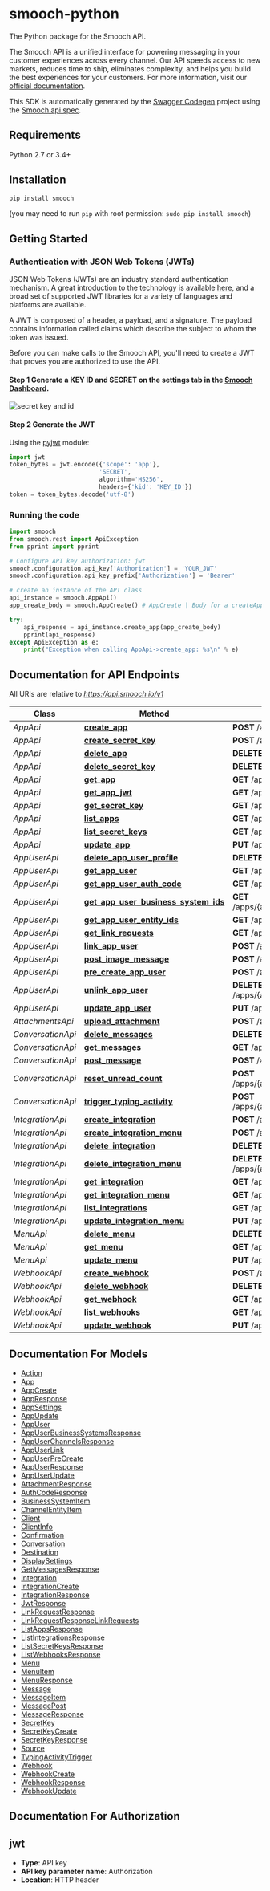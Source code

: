 # smooch-python

The Python package for the Smooch API.

The Smooch API is a unified interface for powering messaging in your customer experiences across every channel. Our API speeds access to new markets, reduces time to ship, eliminates complexity, and helps you build the best experiences for your customers. For more information, visit our [official documentation](https://docs.smooch.io).

This SDK is automatically generated by the [Swagger Codegen](https://github.com/swagger-api/swagger-codegen) project using the [Smooch api spec](https://github.com/smooch/api-spec).

## Requirements

Python 2.7 or 3.4+

## Installation
```sh
pip install smooch
```
(you may need to run `pip` with root permission: `sudo pip install smooch`)

## Getting Started

### Authentication with JSON Web Tokens (JWTs)

JSON Web Tokens (JWTs) are an industry standard authentication mechanism. A great introduction to the technology is available [here](https://jwt.io/introduction/), and a broad set of supported JWT libraries for a variety of languages and platforms are available.

A JWT is composed of a header, a payload, and a signature. The payload contains information called claims which describe the subject to whom the token was issued.

Before you can make calls to the Smooch API, you'll need to create a JWT that proves you are authorized to use the API.

#### **Step 1** Generate a KEY ID and SECRET on the settings tab in the [Smooch Dashboard](https://app.smooch.io/).

![secret key and id](https://docs.smooch.io/images/secret_keys.png)

 #### **Step 2** Generate the JWT

Using the [pyjwt](https://github.com/jpadilla/pyjwt/) module:

```python
import jwt
token_bytes = jwt.encode({'scope': 'app'},
                         'SECRET',
                         algorithm='HS256',
                         headers={'kid': 'KEY_ID'})
token = token_bytes.decode('utf-8')
```

### Running the code

```python
import smooch
from smooch.rest import ApiException
from pprint import pprint

# Configure API key authorization: jwt
smooch.configuration.api_key['Authorization'] = 'YOUR_JWT'
smooch.configuration.api_key_prefix['Authorization'] = 'Bearer'

# create an instance of the API class
api_instance = smooch.AppApi()
app_create_body = smooch.AppCreate() # AppCreate | Body for a createApp request.

try:
    api_response = api_instance.create_app(app_create_body)
    pprint(api_response)
except ApiException as e:
    print("Exception when calling AppApi->create_app: %s\n" % e)

```

## Documentation for API Endpoints

All URIs are relative to *https://api.smooch.io/v1*

Class | Method | HTTP request | Description
------------ | ------------- | ------------- | -------------
*AppApi* | [**create_app**](docs/AppApi.md#create_app) | **POST** /apps | 
*AppApi* | [**create_secret_key**](docs/AppApi.md#create_secret_key) | **POST** /apps/{appId}/keys | 
*AppApi* | [**delete_app**](docs/AppApi.md#delete_app) | **DELETE** /apps/{appId} | 
*AppApi* | [**delete_secret_key**](docs/AppApi.md#delete_secret_key) | **DELETE** /apps/{appId}/keys/{keyId} | 
*AppApi* | [**get_app**](docs/AppApi.md#get_app) | **GET** /apps/{appId} | 
*AppApi* | [**get_app_jwt**](docs/AppApi.md#get_app_jwt) | **GET** /apps/{appId}/keys/{keyId}/jwt | 
*AppApi* | [**get_secret_key**](docs/AppApi.md#get_secret_key) | **GET** /apps/{appId}/keys/{keyId} | 
*AppApi* | [**list_apps**](docs/AppApi.md#list_apps) | **GET** /apps | 
*AppApi* | [**list_secret_keys**](docs/AppApi.md#list_secret_keys) | **GET** /apps/{appId}/keys | 
*AppApi* | [**update_app**](docs/AppApi.md#update_app) | **PUT** /apps/{appId} | 
*AppUserApi* | [**delete_app_user_profile**](docs/AppUserApi.md#delete_app_user_profile) | **DELETE** /apps/{appId}/appusers/{userId}/profile | 
*AppUserApi* | [**get_app_user**](docs/AppUserApi.md#get_app_user) | **GET** /apps/{appId}/appusers/{userId} | 
*AppUserApi* | [**get_app_user_auth_code**](docs/AppUserApi.md#get_app_user_auth_code) | **GET** /apps/{appId}/appusers/{userId}/authcode | 
*AppUserApi* | [**get_app_user_business_system_ids**](docs/AppUserApi.md#get_app_user_business_system_ids) | **GET** /apps/{appId}/appusers/{userId}/businesssystems | 
*AppUserApi* | [**get_app_user_entity_ids**](docs/AppUserApi.md#get_app_user_entity_ids) | **GET** /apps/{appId}/appusers/{userId}/channels | 
*AppUserApi* | [**get_link_requests**](docs/AppUserApi.md#get_link_requests) | **GET** /apps/{appId}/appusers/{userId}/linkrequest | 
*AppUserApi* | [**link_app_user**](docs/AppUserApi.md#link_app_user) | **POST** /apps/{appId}/appusers/{userId}/channels | 
*AppUserApi* | [**post_image_message**](docs/AppUserApi.md#post_image_message) | **POST** /apps/{appId}/appusers/{userId}/images | 
*AppUserApi* | [**pre_create_app_user**](docs/AppUserApi.md#pre_create_app_user) | **POST** /apps/{appId}/appusers | 
*AppUserApi* | [**unlink_app_user**](docs/AppUserApi.md#unlink_app_user) | **DELETE** /apps/{appId}/appusers/{userId}/channels/{channel} | 
*AppUserApi* | [**update_app_user**](docs/AppUserApi.md#update_app_user) | **PUT** /apps/{appId}/appusers/{userId} | 
*AttachmentsApi* | [**upload_attachment**](docs/AttachmentsApi.md#upload_attachment) | **POST** /apps/{appId}/attachments | 
*ConversationApi* | [**delete_messages**](docs/ConversationApi.md#delete_messages) | **DELETE** /apps/{appId}/appusers/{userId}/messages | 
*ConversationApi* | [**get_messages**](docs/ConversationApi.md#get_messages) | **GET** /apps/{appId}/appusers/{userId}/messages | 
*ConversationApi* | [**post_message**](docs/ConversationApi.md#post_message) | **POST** /apps/{appId}/appusers/{userId}/messages | 
*ConversationApi* | [**reset_unread_count**](docs/ConversationApi.md#reset_unread_count) | **POST** /apps/{appId}/appusers/{userId}/conversation/read | 
*ConversationApi* | [**trigger_typing_activity**](docs/ConversationApi.md#trigger_typing_activity) | **POST** /apps/{appId}/appusers/{userId}/conversation/activity | 
*IntegrationApi* | [**create_integration**](docs/IntegrationApi.md#create_integration) | **POST** /apps/{appId}/integrations | 
*IntegrationApi* | [**create_integration_menu**](docs/IntegrationApi.md#create_integration_menu) | **POST** /apps/{appId}/integrations/{integrationId}/menu | 
*IntegrationApi* | [**delete_integration**](docs/IntegrationApi.md#delete_integration) | **DELETE** /apps/{appId}/integrations/{integrationId} | 
*IntegrationApi* | [**delete_integration_menu**](docs/IntegrationApi.md#delete_integration_menu) | **DELETE** /apps/{appId}/integrations/{integrationId}/menu | 
*IntegrationApi* | [**get_integration**](docs/IntegrationApi.md#get_integration) | **GET** /apps/{appId}/integrations/{integrationId} | 
*IntegrationApi* | [**get_integration_menu**](docs/IntegrationApi.md#get_integration_menu) | **GET** /apps/{appId}/integrations/{integrationId}/menu | 
*IntegrationApi* | [**list_integrations**](docs/IntegrationApi.md#list_integrations) | **GET** /apps/{appId}/integrations | 
*IntegrationApi* | [**update_integration_menu**](docs/IntegrationApi.md#update_integration_menu) | **PUT** /apps/{appId}/integrations/{integrationId}/menu | 
*MenuApi* | [**delete_menu**](docs/MenuApi.md#delete_menu) | **DELETE** /apps/{appId}/menu | 
*MenuApi* | [**get_menu**](docs/MenuApi.md#get_menu) | **GET** /apps/{appId}/menu | 
*MenuApi* | [**update_menu**](docs/MenuApi.md#update_menu) | **PUT** /apps/{appId}/menu | 
*WebhookApi* | [**create_webhook**](docs/WebhookApi.md#create_webhook) | **POST** /apps/{appId}/webhooks | 
*WebhookApi* | [**delete_webhook**](docs/WebhookApi.md#delete_webhook) | **DELETE** /apps/{appId}/webhooks/{webhookId} | 
*WebhookApi* | [**get_webhook**](docs/WebhookApi.md#get_webhook) | **GET** /apps/{appId}/webhooks/{webhookId} | 
*WebhookApi* | [**list_webhooks**](docs/WebhookApi.md#list_webhooks) | **GET** /apps/{appId}/webhooks | 
*WebhookApi* | [**update_webhook**](docs/WebhookApi.md#update_webhook) | **PUT** /apps/{appId}/webhooks/{webhookId} | 


## Documentation For Models

 - [Action](docs/Action.md)
 - [App](docs/App.md)
 - [AppCreate](docs/AppCreate.md)
 - [AppResponse](docs/AppResponse.md)
 - [AppSettings](docs/AppSettings.md)
 - [AppUpdate](docs/AppUpdate.md)
 - [AppUser](docs/AppUser.md)
 - [AppUserBusinessSystemsResponse](docs/AppUserBusinessSystemsResponse.md)
 - [AppUserChannelsResponse](docs/AppUserChannelsResponse.md)
 - [AppUserLink](docs/AppUserLink.md)
 - [AppUserPreCreate](docs/AppUserPreCreate.md)
 - [AppUserResponse](docs/AppUserResponse.md)
 - [AppUserUpdate](docs/AppUserUpdate.md)
 - [AttachmentResponse](docs/AttachmentResponse.md)
 - [AuthCodeResponse](docs/AuthCodeResponse.md)
 - [BusinessSystemItem](docs/BusinessSystemItem.md)
 - [ChannelEntityItem](docs/ChannelEntityItem.md)
 - [Client](docs/Client.md)
 - [ClientInfo](docs/ClientInfo.md)
 - [Confirmation](docs/Confirmation.md)
 - [Conversation](docs/Conversation.md)
 - [Destination](docs/Destination.md)
 - [DisplaySettings](docs/DisplaySettings.md)
 - [GetMessagesResponse](docs/GetMessagesResponse.md)
 - [Integration](docs/Integration.md)
 - [IntegrationCreate](docs/IntegrationCreate.md)
 - [IntegrationResponse](docs/IntegrationResponse.md)
 - [JwtResponse](docs/JwtResponse.md)
 - [LinkRequestResponse](docs/LinkRequestResponse.md)
 - [LinkRequestResponseLinkRequests](docs/LinkRequestResponseLinkRequests.md)
 - [ListAppsResponse](docs/ListAppsResponse.md)
 - [ListIntegrationsResponse](docs/ListIntegrationsResponse.md)
 - [ListSecretKeysResponse](docs/ListSecretKeysResponse.md)
 - [ListWebhooksResponse](docs/ListWebhooksResponse.md)
 - [Menu](docs/Menu.md)
 - [MenuItem](docs/MenuItem.md)
 - [MenuResponse](docs/MenuResponse.md)
 - [Message](docs/Message.md)
 - [MessageItem](docs/MessageItem.md)
 - [MessagePost](docs/MessagePost.md)
 - [MessageResponse](docs/MessageResponse.md)
 - [SecretKey](docs/SecretKey.md)
 - [SecretKeyCreate](docs/SecretKeyCreate.md)
 - [SecretKeyResponse](docs/SecretKeyResponse.md)
 - [Source](docs/Source.md)
 - [TypingActivityTrigger](docs/TypingActivityTrigger.md)
 - [Webhook](docs/Webhook.md)
 - [WebhookCreate](docs/WebhookCreate.md)
 - [WebhookResponse](docs/WebhookResponse.md)
 - [WebhookUpdate](docs/WebhookUpdate.md)


## Documentation For Authorization


## jwt

- **Type**: API key
- **API key parameter name**: Authorization
- **Location**: HTTP header

